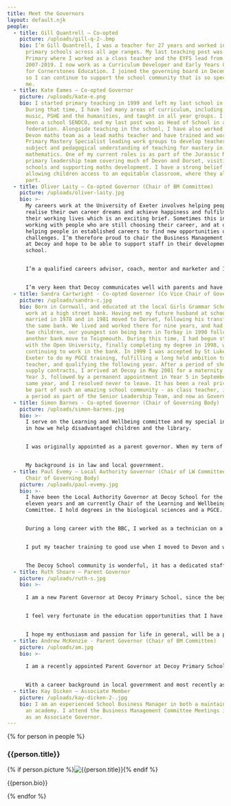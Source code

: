 ```yaml
---
title: Meet the Governors
layout: default.njk
people:
  - title: Gill Quantrell – Co-opted
    picture: /uploads/gill-q-2-.bmp
    bio: I’m Gill Quantrell, I was a teacher for 27 years and worked in a variety of
      primary schools across all age ranges. My last teaching post was at Decoy
      Primary where I worked as a class teacher and the EYFS lead from
      2007-2019. I now work as a Curriculum Developer and Early Years Consultant
      for Cornerstones Education. I joined the governing board in December 2019,
      so I can continue to support the school community that is so special to
      me.
  - title: Kate Eames – Co-opted Governor
    picture: /uploads/kate-e.png
    bio: I started primary teaching in 1999 and left my last school in July 2019.
      During that time, I have led many areas of curriculum, including maths,
      music, PSHE and the humanities, and taught in all year groups. I have also
      been a school SENDCO, and my last post was as Head of School in a small
      federation. Alongside teaching in the school, I have also worked with the
      Devon maths team as a lead maths teacher and have trained and worked as a
      Primary Mastery Specialist leading work groups to develop teachers'
      subject and pedagogical understanding of teaching for mastery in
      mathematics. One of my current roles is as part of the Jurassic Maths Hub
      primary leadership team covering much of Devon and Dorset, visiting
      schools and supporting maths development. I have a strong belief in
      allowing children access to an equitable classroom, where they all play a
      part.
  - title: Oliver Laity – Co-opted Governor (Chair of BM Committee)
    picture: /uploads/oliver-laity.jpg
    bio: >-
      My careers work at the University of Exeter involves helping people to
      realise their own career dreams and achieve happiness and fulfilment in
      their working lives which is an exciting brief. Sometimes this involves
      working with people who are still choosing their career, and at others,
      helping people in established careers to find new opportunities or
      challenges. I’m therefore proud to chair the Business Management Committee
      at Decoy and hope to be able to support staff in their development at the
      school. 


      I’m a qualified careers advisor, coach, mentor and marketer and I'm happiest when I'm supporting people to succeed. At the school I help to support the development of physical education and some communications work, including supporting the development of the website. 


      I’m very keen that Decoy communicates well with parents and have been pleased to see this improve during my time as governor.
  - title: Sandra Cartwright - Co-opted Governor (Co Vice Chair of Governing Body)
    picture: /uploads/sandra-c.jpg
    bio: Born in Cornwall, and educated at the local Girls Grammar School, I began
      work at a high street bank. Having met my future husband at school, we
      married in 1978 and in 1981 moved to Dorset, following his transfer within
      the same bank. We lived and worked there for nine years, and had our first
      two children, our youngest son being born in Torbay in 1990 following
      another bank move to Teignmouth. During this time, I had begun studying
      with the Open University, finally completing my degree in 1998, whilst
      continuing to work in the bank. In 1999 I was accepted by St Luke’s in
      Exeter to do my PGCE training, fulfilling a long held ambition to be a
      teacher, and qualifying the following year. After a period of short term
      supply contracts, I arrived at Decoy in May 2001 for a maternity cover in
      Year 3, followed by a permanent appointment in Year 5 in September of the
      same year, and I resolved never to leave. It has been a real privilege to
      be part of such an amazing school community - as class teacher, including
      a period as part of the Senior Leadership Team, and now as Governor.
  - title: Simon Barnes - Co-opted Governor (Chair of Governing Body)
    picture: /uploads/simon-barnes.jpg
    bio: >-
      I serve on the Learning and Wellbeing committee and my special interest is
      in how we help disadvantaged children and the library. 


      I was originally appointed as a parent governor. When my term of office expired I was co-opted by the governing board. 


      My background is in law and local government.
  - title: Paul Evemy – Local Authority Governor (Chair of LW Committee and Co Vice
      Chair of Governing Body)
    picture: /uploads/paul-evemy.jpg
    bio: >-
      I have been the Local Authority Governor at Decoy School for the past
      eleven years and am currently Chair of the Learning and Wellbeing
      Committee. I hold degrees in the biological sciences and a PGCE. 


      During a long career with the BBC, I worked as a technician on a wide range of programme output, as a line manager and finally lecturer in film and video. 


      I put my teacher training to good use when I moved to Devon and was fortunate enough to work as a Lecturer at South Devon College for a number of years. My wife was a teacher and my family also work in the education sector. 


      The Decoy School community is wonderful, it has a dedicated staff and leadership team, supportive parents and talented children who love their school and want to learn. Our aim as governors is to work with the Head and other members of staff to fulfill Decoy School’s aims and values. It has been a real privilege to serve here as one of your governors.
  - title: Ruth Shoare – Parent Governor
    picture: /uploads/ruth-s.jpg
    bio: >-
      
      I am a new Parent Governor at Decoy Primary School, since the beginning of 2021. My daughter started in Reception September 2020, and I wanted to help the school to be the best it can, and support our children to achieve their full potential. I hope to support the school to create an environment where each child develops confidence, can excel creatively, socially and academically and where each child feels valued. 


      I feel very fortunate in the education opportunities that I have had which have encouraged me to pursue a career in medicine and an interest in music. As a Doctor, I am familiar with reviewing and appraising things and supporting people and hope to utilise these skills in supporting the fellow governors as much as I am able. My job entails continually updating my knowledge and skills and so does being part of the Business Management Committee, a challenging but worthwhile experience. Outside of these roles I am a top chef, expert photographer, dancing diva, singer, talented musician, rambler, parrot whisperer, a ‘les mills’ expert – to my family and friends anyway!!!! Growing up I enjoyed playing in orchestras, singing in bands, dancing in shows and breeding parrots. Now all grown up with children, I mostly enjoy spending time with them when I have time to escape and enjoy exercise for some light relief! Since Covid I have taken more of an interest in cooking more healthily and capturing memorable moments with photography. 


      I hope my enthusiasm and passion for life in general, will be a positive influence for my role as a governor.
  - title: Andrew McKenzie - Parent Governor (Chair of BM Committee)
    picture: /uploads/am.jpg
    bio: >-
      
      I am a recently appointed Parent Governor at Decoy Primary School having joined in October 2021. My daughter, niece and nephew all attend the school, as did my wife and her brother some 30 years ago! 


      With a career background in local government and most recently as a Town Clerk I am all too aware of the pressures faced by public sector organisations which can have such a big impact on all those who work in them, and not least those who stand to benefit the most from them – our kids! In the short time I’ve been a Governor I have developed a newfound respect for all school staff with the volume of benchmarking, analysing, planning, and delivering they have to do, not to mention the sheer knowledge they have to possess – it certainly has reassured me as a parent that our children are benefitting from great teaching at Decoy and I certainly hope I can do my bit to help ensure that continues in the years to come.
  - title: Kay Dicken – Associate Member
    picture: /uploads/kay-dicken-2-.jpg
    bio: I am an experienced School Business Manager in both a maintained school and
      an academy. I attend the Business Management Committee Meetings in my role
      as an Associate Governor.
---
```


<div class="meet-the-governors">
{% for person in people %}
<div class="clearfix">
  <h3>{{person.title}}</h3>
  {% if person.picture %}<img src="{{person.picture}}" alt="{{person.title}}">{% endif %}

{{person.bio}}

</div>
{% endfor %}
</div>
